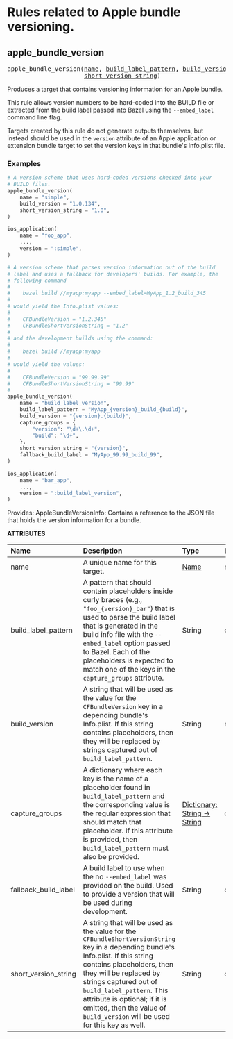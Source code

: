 <!-- Generated with Stardoc: http://skydoc.bazel.build -->

# Rules related to Apple bundle versioning.

<a id="apple_bundle_version"></a>

## apple_bundle_version

<pre>
apple_bundle_version(<a href="#apple_bundle_version-name">name</a>, <a href="#apple_bundle_version-build_label_pattern">build_label_pattern</a>, <a href="#apple_bundle_version-build_version">build_version</a>, <a href="#apple_bundle_version-capture_groups">capture_groups</a>, <a href="#apple_bundle_version-fallback_build_label">fallback_build_label</a>,
                     <a href="#apple_bundle_version-short_version_string">short_version_string</a>)
</pre>


Produces a target that contains versioning information for an Apple bundle.

This rule allows version numbers to be hard-coded into the BUILD file or
extracted from the build label passed into Bazel using the `--embed_label`
command line flag.

Targets created by this rule do not generate outputs themselves, but instead
should be used in the `version` attribute of an Apple application or extension
bundle target to set the version keys in that bundle's Info.plist file.

### Examples

```python
# A version scheme that uses hard-coded versions checked into your
# BUILD files.
apple_bundle_version(
    name = "simple",
    build_version = "1.0.134",
    short_version_string = "1.0",
)

ios_application(
    name = "foo_app",
    ...,
    version = ":simple",
)

# A version scheme that parses version information out of the build
# label and uses a fallback for developers' builds. For example, the
# following command
#
#    bazel build //myapp:myapp --embed_label=MyApp_1.2_build_345
#
# would yield the Info.plist values:
#
#    CFBundleVersion = "1.2.345"
#    CFBundleShortVersionString = "1.2"
#
# and the development builds using the command:
#
#    bazel build //myapp:myapp
#
# would yield the values:
#
#    CFBundleVersion = "99.99.99"
#    CFBundleShortVersionString = "99.99"
#
apple_bundle_version(
    name = "build_label_version",
    build_label_pattern = "MyApp_{version}_build_{build}",
    build_version = "{version}.{build}",
    capture_groups = {
        "version": "\d+\.\d+",
        "build": "\d+",
    },
    short_version_string = "{version}",
    fallback_build_label = "MyApp_99.99_build_99",
)

ios_application(
    name = "bar_app",
    ...,
    version = ":build_label_version",
)
```

Provides:
  AppleBundleVersionInfo: Contains a reference to the JSON file that holds the
      version information for a bundle.


**ATTRIBUTES**


| Name  | Description | Type | Mandatory | Default |
| :------------- | :------------- | :------------- | :------------- | :------------- |
| <a id="apple_bundle_version-name"></a>name |  A unique name for this target.   | <a href="https://bazel.build/concepts/labels#target-names">Name</a> | required |  |
| <a id="apple_bundle_version-build_label_pattern"></a>build_label_pattern |  A pattern that should contain placeholders inside curly braces (e.g., <code>"foo_{version}_bar"</code>) that is used to parse the build label that is generated in the build info file with the <code>--embed_label</code> option passed to Bazel. Each of the placeholders is expected to match one of the keys in the <code>capture_groups</code> attribute.   | String | optional | <code>""</code> |
| <a id="apple_bundle_version-build_version"></a>build_version |  A string that will be used as the value for the <code>CFBundleVersion</code> key in a depending bundle's Info.plist. If this string contains placeholders, then they will be replaced by strings captured out of <code>build_label_pattern</code>.   | String | required |  |
| <a id="apple_bundle_version-capture_groups"></a>capture_groups |  A dictionary where each key is the name of a placeholder found in <code>build_label_pattern</code> and the corresponding value is the regular expression that should match that placeholder. If this attribute is provided, then <code>build_label_pattern</code> must also be provided.   | <a href="https://bazel.build/rules/lib/dict">Dictionary: String -> String</a> | optional | <code>{}</code> |
| <a id="apple_bundle_version-fallback_build_label"></a>fallback_build_label |  A build label to use when the no <code>--embed_label</code> was provided on the build. Used to provide a version that will be used during development.   | String | optional | <code>""</code> |
| <a id="apple_bundle_version-short_version_string"></a>short_version_string |  A string that will be used as the value for the <code>CFBundleShortVersionString</code> key in a depending bundle's Info.plist. If this string contains placeholders, then they will be replaced by strings captured out of <code>build_label_pattern</code>. This attribute is optional; if it is omitted, then the value of <code>build_version</code> will be used for this key as well.   | String | optional | <code>""</code> |


